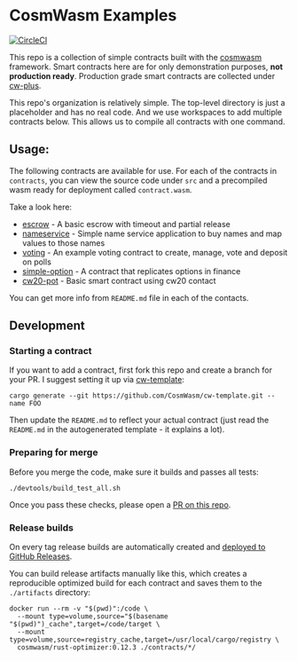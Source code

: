 # CosmWasm Examples

[![CircleCI](https://circleci.com/gh/InterWasm/cw-contacts/tree/main.svg?style=shield)](https://app.circleci.com/pipelines/github/InterWasm/cw-contracts)

This repo is a collection of simple contracts built with the
[cosmwasm](https://github.com/CosmWasm/cosmwasm) framework.
Smart contracts here are for only demonstration purposes, **not production ready**.
Production grade smart contracts are collected under [cw-plus](https://github.com/CosmWasm/cw-plus).

This repo's organization is relatively simple. The top-level directory is just a placeholder
and has no real code. And we use workspaces to add multiple contracts below.
This allows us to compile all contracts with one command.

## Usage:

The following contracts are available for use. For each of the contracts in `contracts`, you can view the source code under `src`
and a precompiled wasm ready for deployment called `contract.wasm`.

Take a look here:

* [escrow](https://github.com/InterWasm/cw-contracts/tree/main/contracts/escrow) - A basic escrow with timeout and partial release
* [nameservice](https://github.com/InterWasm/cw-contracts/tree/main/contracts/nameservice) - Simple name service application to buy names and map values to those names
* [voting](https://github.com/InterWasm/cw-contracts/tree/main/contracts/voting) - An example voting contract to create, manage, vote and deposit on polls
* [simple-option](https://github.com/InterWasm/cw-contracts/tree/main/contracts/simple-option) - A contract that replicates options in finance
* [cw20-pot](https://github.com/InterWasm/cw-contracts/tree/main/contracts/cw20-pot) - Basic smart contract using cw20 contact

You can get more info from `README.md` file in each of the contacts.

## Development

### Starting a contract

If you want to add a contract, first fork this repo and create a branch for your PR.
I suggest setting it up via [cw-template](https://github.com/CosmWasm/cw-template):

`cargo generate --git https://github.com/CosmWasm/cw-template.git --name FOO`

Then update the `README.md` to reflect your actual contract (just read the `README.md` in the autogenerated
template - it explains a lot).

### Preparing for merge

Before you merge the code, make sure it builds and passes all tests:

```
./devtools/build_test_all.sh
```

Once you pass these checks, please open a [PR on this repo](https://github.com/InterWasm/cw-contracts/pulls).

### Release builds

On every tag release builds are automatically created and
[deployed to GitHub Releases](https://github.com/InterWasm/cw-contracts/releases).

You can build release artifacts manually like this, which creates a reproducible
optimized build for each contract and saves them to the `./artifacts` directory:

```
docker run --rm -v "$(pwd)":/code \
  --mount type=volume,source="$(basename "$(pwd)")_cache",target=/code/target \
  --mount type=volume,source=registry_cache,target=/usr/local/cargo/registry \
  cosmwasm/rust-optimizer:0.12.3 ./contracts/*/
```
